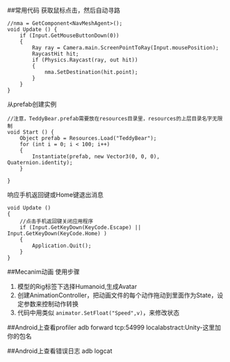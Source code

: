 ##常用代码
获取鼠标点击，然后自动寻路
   
	//nma = GetComponent<NavMeshAgent>();
	void Update () {
        if (Input.GetMouseButtonDown(0))
        {
            Ray ray = Camera.main.ScreenPointToRay(Input.mousePosition);
            RaycastHit hit;
            if (Physics.Raycast(ray, out hit))
            {
                nma.SetDestination(hit.point);
            }
        }	
	}

从prefab创建实例

	//注意，TeddyBear.prefab需要放在resources目录里，resources的上层目录名字无限制
	void Start () {
        Object prefab = Resources.Load("TeddyBear"); 
        for (int i = 0; i < 100; i++)
        {
            Instantiate(prefab, new Vector3(0, 0, 0), Quaternion.identity);
		}

	}

响应手机返回键或Home键退出消息
    
	void Update ()
    {
        //点击手机返回键关闭应用程序
        if (Input.GetKeyDown(KeyCode.Escape) || Input.GetKeyDown(KeyCode.Home) )
        {
            Application.Quit();
        }
    }
 
##Mecanim动画
使用步骤

1. 模型的Rig标签下选择Humanoid,生成Avatar
2. 创建AnimationController，把动画文件的每个动作拖动到里面作为State，设定参数来控制动作转换
3. 代码中用类似 `animator.SetFloat("Speed",v)`，来修改状态

##Android上查看profiler
adb forward tcp:54999 localabstract:Unity-这里加你的包名

##Android上查看错误日志
adb logcat
